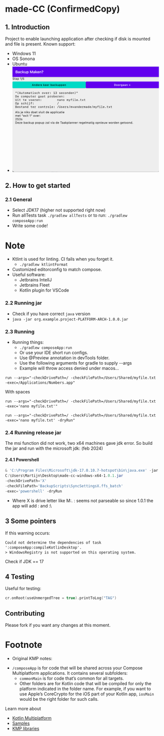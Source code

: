 # made-CC (ConfirmedCopy)

## 1. Introduction
Project to enable launching application after checking if disk is mounted and file is present.
Known support:
- Windows 11
- OS Sonona
- Ubuntu
- ![screenshot01.png](screenshot01.png)

## 2. How to get started
### 2.1 General
- Select JDK17 (higher not supported right now)
- Run allTests task `./gradlew allTests` or to run: `./gradlew composeApp:run`
- Write some code!
# Note
- Ktlint is used for linting. CI fails when you forget it.
  - `./gradlew ktlintFormat`
- Customized editorconfig to match compose.
- Useful software:
  - Jetbrains IntelIJ
  - Jetbrains Fleet
  - Kotlin plugin for VSCode

### 2.2 Running jar
- Check if you have correct `java` version
- `java -jar org.example.project-PLATFORM-ARCH-1.0.0.jar`

### 2.3 Running
- Running things:
  - `./gradlew composeApp:run`
  - Or use your IDE short run configs.
  - Use @Preview annotation in devTools folder.
  - Use the following arguments for gradle to supply --args 
  - Example will throw access denied under macos...
```text
run --args="-checkDrivePath=/ -checkFilePath=/Users/Shared/myfile.txt -exec=/Applications/Numbers.app"
```
With spaces
```text
run --args="-checkDrivePath=/ -checkFilePath=/Users/Shared/myfile.txt -exec='nano myfile.txt'"
```
```text
run --args="-checkDrivePath=/ -checkFilePath=/Users/Shared/myfile.txt -exec='nano myfile.txt' -dryRun"
```
### 2.4 Running release jar
The msi function did not work, two x64 machines gave jdk error. So build the jar and run with the microsoft jdk: (feb 2024)
#### 2.4.1 Powershell
```powershell
& 'C:\Program Files\Microsoft\jdk-17.0.10.7-hotspot\bin\java.exe' -jar
C:\Users\Martijn\Desktop\made-cc-windows-x64-1.0.1.jar
-checkDrivePath='X'
-checkFilePath='BackupScripts\SyncSettingsX.ffs_batch'
-exec='powershell' -dryRun

```

- Where X is drive letter like M:\. : seems not parseable so since 1.0.1 the app will add : and :\

## 3 Some pointers
If this warning occurs:
```text
Could not determine the dependencies of task ':composeApp:compileKotlinDesktop'.
> WindowsRegistry is not supported on this operating system.
```
Check if JDK == 17

## 4 Testing
Useful for testing:
```kotlin
cr.onRoot(useUnmergedTree = true).printToLog("TAG")
```

## Contributing
Please fork if you want any changes at this moment.

# Footnote
- Original KMP notes:
* `/composeApp` is for code that will be shared across your Compose Multiplatform applications.
  It contains several subfolders:
  - `commonMain` is for code that’s common for all targets.
  - Other folders are for Kotlin code that will be compiled for only the platform indicated in the folder name.
    For example, if you want to use Apple’s CoreCrypto for the iOS part of your Kotlin app,
    `iosMain` would be the right folder for such calls.


Learn more about
- [Kotlin Multiplatform](https://www.jetbrains.com/help/kotlin-multiplatform-dev/get-started.html)
- [Samples](https://www.jetbrains.com/help/kotlin-multiplatform-dev/multiplatform-samples.html)
- [KMP libraries](https://github.com/terrakok/kmp-awesome)
